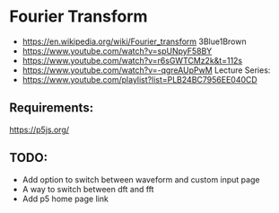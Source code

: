 # Fourier Transform
- https://en.wikipedia.org/wiki/Fourier_transform
3Blue1Brown
- https://www.youtube.com/watch?v=spUNpyF58BY
- https://www.youtube.com/watch?v=r6sGWTCMz2k&t=112s
- https://www.youtube.com/watch?v=-qgreAUpPwM
Lecture Series:
- https://www.youtube.com/playlist?list=PLB24BC7956EE040CD

## Requirements:
https://p5js.org/

## TODO:
- Add option to switch between waveform and custom input page
- A way to switch between dft and fft
- Add p5 home page link
